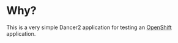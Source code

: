 # Why?

This is a very simple Dancer2 application for testing an [OpenShift](www.openshift.com) application.

